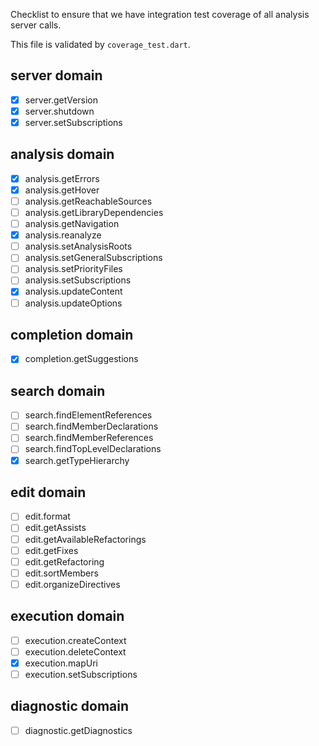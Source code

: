 Checklist to ensure that we have integration test coverage of all analysis
server calls.

This file is validated by `coverage_test.dart`.

## server domain
- [x] server.getVersion
- [x] server.shutdown
- [x] server.setSubscriptions

## analysis domain
- [x] analysis.getErrors
- [x] analysis.getHover
- [ ] analysis.getReachableSources
- [ ] analysis.getLibraryDependencies
- [ ] analysis.getNavigation
- [x] analysis.reanalyze
- [ ] analysis.setAnalysisRoots
- [ ] analysis.setGeneralSubscriptions
- [ ] analysis.setPriorityFiles
- [ ] analysis.setSubscriptions
- [x] analysis.updateContent
- [ ] analysis.updateOptions

## completion domain
- [x] completion.getSuggestions

## search domain
- [ ] search.findElementReferences
- [ ] search.findMemberDeclarations
- [ ] search.findMemberReferences
- [ ] search.findTopLevelDeclarations
- [x] search.getTypeHierarchy

## edit domain
- [ ] edit.format
- [ ] edit.getAssists
- [ ] edit.getAvailableRefactorings
- [ ] edit.getFixes
- [ ] edit.getRefactoring
- [ ] edit.sortMembers
- [ ] edit.organizeDirectives

## execution domain
- [ ] execution.createContext
- [ ] execution.deleteContext
- [x] execution.mapUri
- [ ] execution.setSubscriptions

## diagnostic domain
- [ ] diagnostic.getDiagnostics
